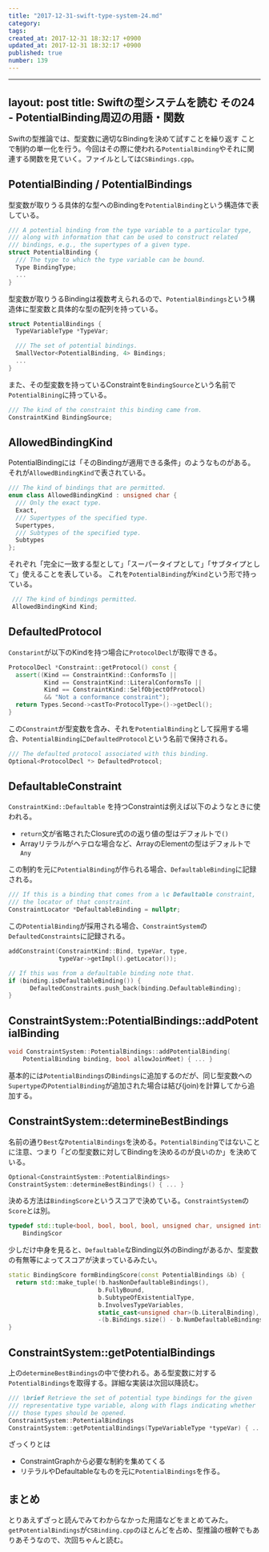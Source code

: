 ```yaml
---
title: "2017-12-31-swift-type-system-24.md"
category: 
tags: 
created_at: 2017-12-31 18:32:17 +0900
updated_at: 2017-12-31 18:32:17 +0900
published: true
number: 139
---
```


---
layout: post
title:   Swiftの型システムを読む その24 - PotentialBinding周辺の用語・関数
---

Swiftの型推論では、型変数に適切なBindingを決めて試すことを繰り返す
ことで制約の単一化を行う。今回はその際に使われる`PotentialBinding`やそれに関連する関数を見ていく。ファイルとしては`CSBindings.cpp`。

## PotentialBinding / PotentialBindings

型変数が取りうる具体的な型へのBindingを`PotentialBinding`という構造体で表している。

```cpp
/// A potential binding from the type variable to a particular type,
/// along with information that can be used to construct related
/// bindings, e.g., the supertypes of a given type.
struct PotentialBinding {
  /// The type to which the type variable can be bound.
  Type BindingType;
  ...
}
```

型変数が取りうるBindingは複数考えられるので、`PotentialBindings`という構造体に型変数と具体的な型の配列を持っている。

```cpp
struct PotentialBindings {
  TypeVariableType *TypeVar;

  /// The set of potential bindings.
  SmallVector<PotentialBinding, 4> Bindings;
  ...
}
```

また、その型変数を持っているConstraintを`BindingSource`という名前で`PotentialBining`に持っている。

```cpp
/// The kind of the constraint this binding came from.
ConstraintKind BindingSource;
```

## AllowedBindingKind

PotentialBindingには「そのBindingが適用できる条件」のようなものがある。それが`AllowedBindingKind`で表されている。

```cpp
/// The kind of bindings that are permitted.
enum class AllowedBindingKind : unsigned char {
  /// Only the exact type.
  Exact,
  /// Supertypes of the specified type.
  Supertypes,
  /// Subtypes of the specified type.
  Subtypes
};
```

それぞれ「完全に一致する型として」「スーパータイプとして」「サブタイプとして」使えることを表している。
これを`PotentialBinding`が`Kind`という形で持っている。

```cpp
 /// The kind of bindings permitted.
 AllowedBindingKind Kind;
```

## DefaultedProtocol

`Constarint`が以下のKindを持つ場合に`ProtocolDecl`が取得できる。

```cpp
ProtocolDecl *Constraint::getProtocol() const {
  assert((Kind == ConstraintKind::ConformsTo ||
          Kind == ConstraintKind::LiteralConformsTo ||
          Kind == ConstraintKind::SelfObjectOfProtocol)
          && "Not a conformance constraint");
  return Types.Second->castTo<ProtocolType>()->getDecl();
}
```

この`Constraint`が型変数を含み、それを`PotentialBinding`として採用する場合、`PotentialBinding`に`DefaultedProtocol`という名前で保持される。

```cpp
/// The defaulted protocol associated with this binding.
Optional<ProtocolDecl *> DefaultedProtocol;
```

## DefaultableConstraint

`ConstraintKind::Defaultable` を持つConstraintは例えば以下のようなときに使われる。

+ `return`文が省略されたClosure式のの返り値の型はデフォルトで`()` 
+ Arrayリテラルがヘテロな場合など、ArrayのElementの型はデフォルトで`Any`

この制約を元に`PotentialBinding`が作られる場合、`DefaultableBinding`に記録される。

```cpp
/// If this is a binding that comes from a \c Defaultable constraint,
/// the locator of that constraint.
ConstraintLocator *DefaultableBinding = nullptr;
```

この`PotentialBinding`が採用される場合、`ConstraintSystem`の`DefaultedConstraints`に記録される。

```cpp
addConstraint(ConstraintKind::Bind, typeVar, type,
              typeVar->getImpl().getLocator());

// If this was from a defaultable binding note that.
if (binding.isDefaultableBinding()) {
      DefaultedConstraints.push_back(binding.DefaultableBinding);
}
```


## ConstraintSystem::PotentialBindings::addPotentialBinding

```cpp
void ConstraintSystem::PotentialBindings::addPotentialBinding(
    PotentialBinding binding, bool allowJoinMeet) { ... }
```

基本的には`PotentialBindings`の`Bindings`に追加するのだが、同じ型変数への`Supertype`の`PotentialBinding`が追加された場合は結び(join)を計算してから追加する。

## ConstraintSystem::determineBestBindings

名前の通り`Best`な`PotentialBindings`を決める。`PotentialBinding`ではないことに注意、つまり「どの型変数に対してBindingを決めるのが良いのか」を決めている。

```cpp
Optional<ConstraintSystem::PotentialBindings>
ConstraintSystem::determineBestBindings() { ... }
```

決める方法は`BindingScore`というスコアで決めている。`ConstraintSystem`の`Score`とは別。

```cpp
typedef std::tuple<bool, bool, bool, bool, unsigned char, unsigned int>
    BindingScor
```

少しだけ中身を見ると、`Defaultable`なBinding以外のBindingがあるか、型変数の有無等によってスコアが決まっているみたい。

```cpp
static BindingScore formBindingScore(const PotentialBindings &b) {
  return std::make_tuple(!b.hasNonDefaultableBindings(),
                         b.FullyBound,
                         b.SubtypeOfExistentialType,
                         b.InvolvesTypeVariables,
                         static_cast<unsigned char>(b.LiteralBinding),
                         -(b.Bindings.size() - b.NumDefaultableBindings));
}
```

## ConstraintSystem::getPotentialBindings

上の`determineBestBindings`の中で使われる。ある型変数に対する`PotentialBindings`を取得する。詳細な実装は次回以降読む。

```cpp
/// \brief Retrieve the set of potential type bindings for the given
/// representative type variable, along with flags indicating whether
/// those types should be opened.
ConstraintSystem::PotentialBindings
ConstraintSystem::getPotentialBindings(TypeVariableType *typeVar) { ... }
```


ざっくりとは
+ ConstraintGraphから必要な制約を集めてくる
+ リテラルやDefaultableなものを元に`PotentialBindings`を作る。

## まとめ

とりあえずざっと読んでみてわからなかった用語などをまとめてみた。
`getPotentialBindings`が`CSBinding.cpp`のほとんどを占め、型推論の根幹でもありあそうなので、次回ちゃんと読む。


